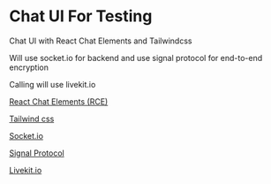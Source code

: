 # Chat UI For Testing

Chat UI with React Chat Elements and Tailwindcss

Will use socket.io for backend
and use signal protocol for end-to-end encryption

Calling will use livekit.io

[React Chat Elements (RCE)](https://detaysoft.github.io/docs-react-chat-elements)

[Tailwind css](https://tailwindcss.com/docs/installation)

[Socket.io](https://socket.io/docs/v4/)

[Signal Protocol](https://www.npmjs.com/package/@privacyresearch/libsignal-protocol-typescript)

[Livekit.io](https://livekit.io/)
